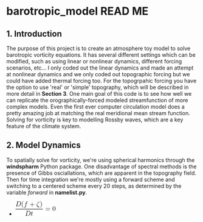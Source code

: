 # barotropic_model READ ME

## 1. Introduction
The purpose of this project is to create an atmosphere toy model to solve barotropic vorticity equations. It has several different settings which can be modified, such as using linear or nonlinear dynamics, different forcing scenarios, etc... I only coded out the linear dynamics and made an attempt at nonlinear dynamics and we only coded out topographic forcing but we could have added thermal forcing too. For the topogrpahic forcing you have the option to use 'real' or 'simple' topography, which will be described in more detail in **Section 3**. One main goal of this code is to see how well we can replicate the orographically-forced modeled streamfunction of more complex models. Even the first ever computer circulation model does a pretty amazing job at matching the real meridional mean stream function. Solving for vorticity is key to modelling Rossby waves, which are a key feature of the climate system. 

## 2. Model Dynamics
To spatially solve for vorticity, we're using spherical harmonics through the **windspharm** Python package. One disadvantage of spectral methods is the presence of Gibbs osciallations, which are apparent in the topography field. Then for time integration we're mostly using a forward scheme and switching to a centered scheme every 20 steps, as determined by the variable *forward* in **namelist.py**. 

- <img src="CodeCogsEqn.gif" /> 
